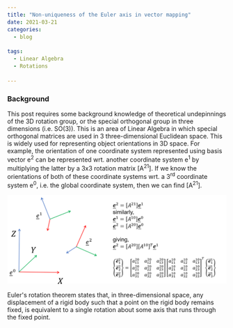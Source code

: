 ```yaml
---
title: "Non-uniqueness of the Euler axis in vector mapping"
date: 2021-03-21
categories:
  - blog

tags:
  - Linear Algebra
  - Rotations

---
```


### Background
This post requires some background knowledge of theoretical undepinnings of the 3D rotation group, or the special orthogonal group in three dimensions (i.e. SO(3)). This is an area of Linear Algebra in which special orthogonal matrices are used in 3 three-dimensional Euclidean space. This is widely used for representing object orientations in 3D space.
For example, the orientation of one coordinate system represented using basis vector e<sup>2</sup> can be represented wrt. another coordinate system e<sup>1</sup> by multiplying the latter by a 3x3 rotation matrix [A<sup>21</sup>]. If we know the orientations of both of these coordinate systems wrt. a 3<sup>rd</sup> coordinate system e<sup>0</sup>, i.e. the global coordinate system, then we can find [A<sup>21</sup>].


<p align="center">
  <img src="/assets/images/Skew-Axis-Vector-Mapping/fig1.png" width="1000">
</p>


Euler's rotation theorem states that, in three-dimensional space, any displacement of a rigid body such that a point on the rigid body remains fixed, is equivalent to a single rotation about some axis that runs through the fixed point.

